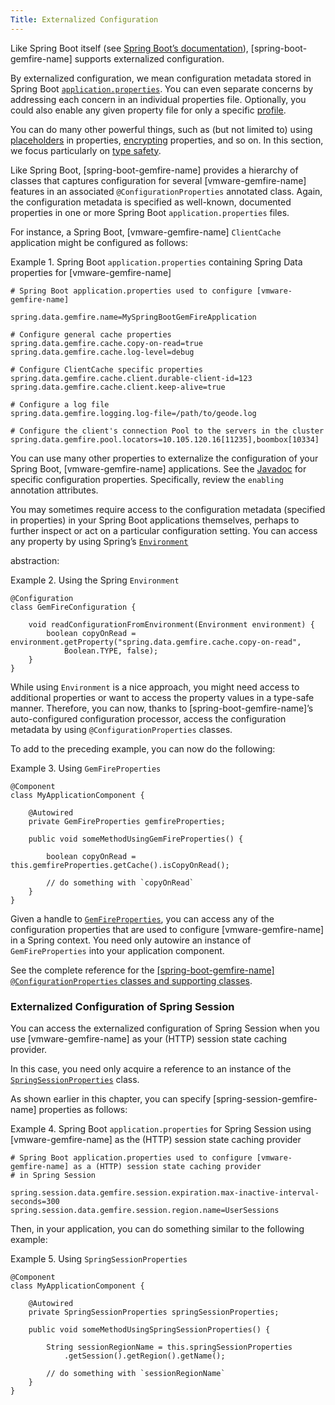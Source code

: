 ```yaml
---
Title: Externalized Configuration
---
```


<!-- 
 Copyright (c) VMware, Inc. 2022. All rights reserved.
 Licensed to the Apache Software Foundation (ASF) under one or more contributor license
 agreements. See the NOTICE file distributed with this work for additional information regarding
 copyright ownership. The ASF licenses this file to You under the Apache License, Version 2.0 (the
 "License"); you may not use this file except in compliance with the License. You may obtain a
 copy of the License at
 
 http://www.apache.org/licenses/LICENSE-2.0
 
 Unless required by applicable law or agreed to in writing, software distributed under the License
 is distributed on an "AS IS" BASIS, WITHOUT WARRANTIES OR CONDITIONS OF ANY KIND, either express
 or implied. See the License for the specific language governing permissions and limitations under
 the License.
-->

Like Spring Boot itself (see
[Spring Boot’s documentation](https://docs.spring.io/spring-boot/docs/current/reference/html/boot-features-external-config.html)), [spring-boot-gemfire-name]
supports externalized configuration.

By externalized configuration, we mean configuration metadata stored in
Spring Boot
[`application.properties`](https://docs.spring.io/spring-boot/docs/current/reference/html/features.html#features.external-config.files).
You can even separate concerns by addressing each concern in an
individual properties file. Optionally, you could also enable any given
property file for only a specific
[profile](https://docs.spring.io/spring-boot/docs/current/reference/html/features.html#features.profiles).

You can do many other powerful things, such as (but not limited to)
using
[placeholders](https://docs.spring.io/spring-boot/docs/current/reference/html/features.html#features.external-config.files.property-placeholders)
in properties,
[encrypting](https://docs.spring.io/spring-boot/docs/current/reference/html/features.html#features.external-config.encrypting)
properties, and so on. In this section, we focus particularly on
[type safety](https://docs.spring.io/spring-boot/docs/current/reference/html/features.html#features.external-config.typesafe-configuration-properties).

Like Spring Boot, [spring-boot-gemfire-name] provides a
hierarchy of classes that captures configuration for several
[vmware-gemfire-name] features in an associated
`@ConfigurationProperties` annotated class. Again, the configuration
metadata is specified as well-known, documented properties in one or
more Spring Boot `application.properties` files.

For instance, a Spring Boot, [vmware-gemfire-name] `ClientCache`
application might be configured as follows:

Example 1. Spring Boot `application.properties` containing Spring Data
properties for [vmware-gemfire-name]

``` highlight
# Spring Boot application.properties used to configure [vmware-gemfire-name]

spring.data.gemfire.name=MySpringBootGemFireApplication

# Configure general cache properties
spring.data.gemfire.cache.copy-on-read=true
spring.data.gemfire.cache.log-level=debug

# Configure ClientCache specific properties
spring.data.gemfire.cache.client.durable-client-id=123
spring.data.gemfire.cache.client.keep-alive=true

# Configure a log file
spring.data.gemfire.logging.log-file=/path/to/geode.log

# Configure the client's connection Pool to the servers in the cluster
spring.data.gemfire.pool.locators=10.105.120.16[11235],boombox[10334]
```

You can use many other properties to externalize the configuration of
your Spring Boot, [vmware-gemfire-name] applications. See the
[Javadoc]([spring-data-gemfire-javadoc]/org/springframework/data/gemfire/config/annotation/package-frame.html)
for specific configuration properties. Specifically, review the
`enabling` annotation attributes.

You may sometimes require access to the configuration metadata
(specified in properties) in your Spring Boot applications themselves,
perhaps to further inspect or act on a particular configuration setting.
You can access any property by using Spring’s
[`Environment`](https://docs.spring.io/spring-framework/docs/current/javadoc-api/org/springframework/core/env/Environment.html)

abstraction:

Example 2. Using the Spring `Environment`

``` highlight
@Configuration
class GemFireConfiguration {

    void readConfigurationFromEnvironment(Environment environment) {
        boolean copyOnRead = environment.getProperty("spring.data.gemfire.cache.copy-on-read",
            Boolean.TYPE, false);
    }
}
```

While using `Environment` is a nice approach, you might need access to
additional properties or want to access the property values in a
type-safe manner. Therefore, you can now, thanks to [spring-boot-gemfire-name]’s
auto-configured configuration processor, access the configuration
metadata by using `@ConfigurationProperties` classes.

To add to the preceding example, you can now do the following:

Example 3. Using `GemFireProperties`

``` highlight
@Component
class MyApplicationComponent {

    @Autowired
    private GemFireProperties gemfireProperties;

    public void someMethodUsingGemFireProperties() {

        boolean copyOnRead = this.gemfireProperties.getCache().isCopyOnRead();

        // do something with `copyOnRead`
    }
}
```

Given a handle to
[`GemFireProperties`]([spring-boot-gemfire-javadoc]/org/springframework/geode/boot/autoconfigure/configuration/GemFireProperties.html),
you can access any of the configuration properties that are used to
configure [vmware-gemfire-name] in a Spring context. You need only
autowire an instance of `GemFireProperties` into your application
component.

See the complete reference for the
[[spring-boot-gemfire-name] `@ConfigurationProperties` classes and supporting classes]([spring-boot-gemfire-javadoc]/org/springframework/geode/boot/autoconfigure/configuration/package-frame.html).

### Externalized Configuration of Spring Session

You can access the externalized configuration of Spring Session when you
use [vmware-gemfire-name] as your (HTTP) session state caching
provider.

In this case, you need only acquire a reference to an instance of the
[`SpringSessionProperties`]([spring-boot-gemfire-javadoc]/org/springframework/geode/boot/autoconfigure/configuration/SpringSessionProperties.html) class.

As shown earlier in this chapter, you can specify [spring-session-gemfire-name] properties as follows:

Example 4. Spring Boot `application.properties` for Spring Session using
[vmware-gemfire-name] as the (HTTP) session state caching provider

``` highlight
# Spring Boot application.properties used to configure [vmware-gemfire-name] as a (HTTP) session state caching provider
# in Spring Session

spring.session.data.gemfire.session.expiration.max-inactive-interval-seconds=300
spring.session.data.gemfire.session.region.name=UserSessions
```

Then, in your application, you can do something similar to the following
example:

Example 5. Using `SpringSessionProperties`

``` highlight
@Component
class MyApplicationComponent {

    @Autowired
    private SpringSessionProperties springSessionProperties;

    public void someMethodUsingSpringSessionProperties() {

        String sessionRegionName = this.springSessionProperties
            .getSession().getRegion().getName();

        // do something with `sessionRegionName`
    }
}
```

